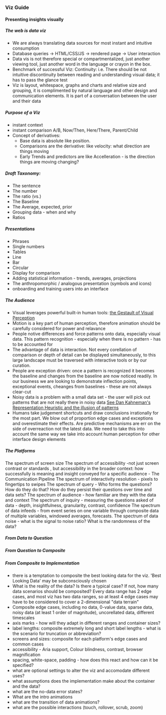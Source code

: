 ### Viz Guide
#### Presenting insights visually

##### The web is data viz
- We are always translating data sources for most instant and intuitive consumption
- Database queries -> HTML/CSS/JS -> rendered page -> User interaction
- Data vis is not therefore special or compartmentalized, just another viewing tool, just another word in the language or crayon in the box. 
- Benchmark of successful Viz: Continuity: i.e. There should be not intuitive discontinuity between reading and understanding visual data; it has to pass the glance test
- Viz is layout, whitespace, graphs and charts and relative size and grouping, it is complimented by natural language and other design and communication elements. It is part of a conversation between the user and their data

##### Purpose of a Viz
- instant context
- instant comparison A/B, Now/Then, Here/There, Parent/Child
- Concept of derivatives: 
  - Base data is absolute like position. 
  - Comparisons are the derivative: like velocity: what direction are things moving
  - Early Trends and predictors are like Accelleration - is the direction things are moving changing?
  
##### Draft Taxonomy:
- The sentence
- The number
- The ratio (vs.)
- The Baseline
- The Average, expected, prior
- Grouping data - when and why
- Ratios 

##### Presentations
- Phrases
- Single numbers
- Tables
- Line
- Bar
- Circular
- Display for comparison
- Adding statistical information - trends, averages, projections
- The anthropomorphic / analogous presentation (symbols and icons)
- onboarding and training users into an interface

##### The Audience
- Visual leverages powerful built-in human tools: [the Gestault of Visual Perception](http://www.smashingmagazine.com/2014/03/28/design-principles-visual-perception-and-the-principles-of-gestalt/)
- Motion is a key part of human perception, therefore animation should be carefully considered for power and relavance
- People notive differences and force patterns onto data, especially visual data. This pattern recognition - especially when there is no pattern - has to be accounted for
- The advantage of data is interaction. Not every corellation of comparison or depth of detail can be displayed simultaneously, to this large landscape must be traversed with interactive tools or by our curation.
- People are exception driven: once a pattern is recognized it becomes the baseline and changes from the baseline are now noticed readily. In our business we are looking to demonstrate inflection points, exceptional events, cheanges from baselines - these are not always clear-cut
- Noisy data is a problem with a small data set - the user will pick out patterns that are not really there in noisy data [See Dan Kahneman's Representation Heuristic and the illusion of patterns](http://en.wikipedia.org/wiki/Representativeness_heuristic)
- Humans take judgement shortcuts and draw conclusions irrationally for the most part. We blow out of proportion edge cases and exceptions and overestimate their effects. Are predictive mechanisms are err on the side of overreaction not the latest data. We need to take this into account the same way we take into account human perception for other interface design elements

##### The Platforms
The spectrum of screen size
The spectrum of accessibility -not just screen contrast or standards , but accessibility in the broader context: how successfully is meaning and insight conveyed for a specific audience - The Communication Pipeline
The spectrum of interactivity resolution - pixels to fingertips to swipes
The spectrum of query - Who forms the questions? How do they do that? How do they persist their questions over time and data sets?
The spectrum of audience - how familiar are they with the data and context
The spectrum of inquiry - measuring the questions asked of data - depth, insightfulness, granularity, contrast, confidence
The spectrum of data infeeds - from event series on one variable through composite data of multiple variables, windowed averages, forecasts. 
The spectrum of data noise - what is the signal to noise ratio? What is the randomness of the data? 

##### From Data to Question

##### From Question to Composite

##### From Composite to Implementation
 - there is a temptation to composite the best looking data for the viz. 'Best Looking Data' may be subconsciously chosen
 - What is the reality of the data? Is there a typical case? If not, how many data scenarios should be composited? Every data range has 2 edge cases, and most viz has two data ranges, so at least 4 edge cases may have to be considered to cover a 2-dimensional "data terrain"
 - Composite edge cases, including no data, 0-value data, sparse data, noisy data (at least 1 order of magnitude), uncorellated data, different timescales
 - axis marks - how will they adapt in different ranges and container sizes?
 - label lengths: composite extremely long and short label lengths - what is the scenario for truncation or abbreviation?
 - screens and sizes: composite for each platform's edge cases and common cases
 - accessibility - Aria support, Colour blindness, contrast, browser magnification
 - spacing, white-space, padding - how does this react and how can it be specified?
 - what are optional settings to alter the viz and accomodate different uses?
 - what assumptions does the implementation make about the container and the data?
 - what are the no-data error states?
 - What are the intro animations
 - what are the transition of data animations?
 - what are the possible interactions (touch, rollover, scrub, zoom)

